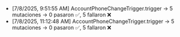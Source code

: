 - [7/8/2025, 9:51:55 AM] AccountPhoneChangeTrigger.trigger → 5 mutaciones → 0 pasaron ✅, 5 fallaron ❌
- [7/8/2025, 11:12:48 AM] AccountPhoneChangeTrigger.trigger → 5 mutaciones → 0 pasaron ✅, 5 fallaron ❌
